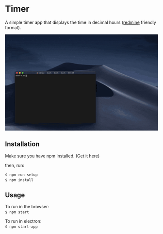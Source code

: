 # Timer
A simple timer app that displays the time in decimal hours ([redmine](http://www.redmine.org/) friendly format).

![example](./images/example.gif)

## Installation
Make sure you have npm installed. (Get it [here](https://www.npmjs.com/get-npm))  

then, run:  
```bash
$ npm run setup
$ npm install
```

## Usage
To run in the browser:  
`$ npm start`

To run in electron:  
`$ npm start-app`